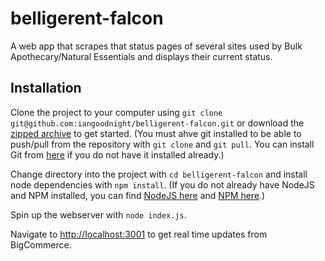 # belligerent-falcon
A web app that scrapes that status pages of several sites used by Bulk Apothecary/Natural Essentials and displays their current status.

## Installation

Clone the project to your computer using `git clone git@github.com:iangoodnight/belligerent-falcon.git` or download the [zipped archive](git@github.com:iangoodnight/belligerent-falcon.git) to get started.
(You must ahve git installed to be able to push/pull from the repository with `git clone` and `git pull`. You can install Git from [here](https://git-scm.com/downloads) if you do not have it installed already.)

Change directory into the project with `cd belligerent-falcon` and install node dependencies with `npm install`.
(If you do not already have NodeJS and NPM installed, you can find [NodeJS here](https://nodejs.org/en/download/) and [NPM here](https://www.npmjs.com/get-npm).)

Spin up the webserver with `node index.js`.

Navigate to [http://localhost:3001](http://localhost:3001) to get real time updates from BigCommerce.
